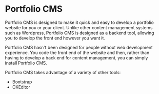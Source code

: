 # Portfolio CMS
Portfolio CMS is designed to make it quick and easy to develop a portfolio website for you or your client. Unlike other content management systems such as Wordpress, Portfolio CMS is designed as a backend tool, allowing you to develop the front end however you want it.

Portfolio CMS hasn't been designed for people without web development experience. You code the front end of the website and then, rather than having to develop a back end for content management, you can simply install Portfolio CMS.

Portfolio CMS takes advantage of a variety of other tools:
* Bootstrap
* CKEditor
